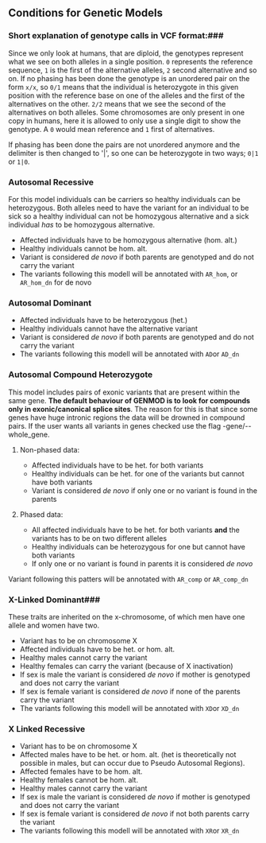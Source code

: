 ## Conditions for Genetic Models ##

### Short explanation of genotype calls in VCF format:###

Since we only look at humans, that are diploid, the genotypes represent what we see on both alleles in a single position.
``0`` represents the reference sequence, ``1`` is the first of the alternative alleles, ``2`` second alternative and so on.
If no phasing has been done the genotype is an unordered pair on the form ``x/x``, so ``0/1`` means that the individual is heterozygote in this given position with the reference base on one of the alleles and the first of the alternatives on the other.
``2/2`` means that we see the second of the alternatives on both alleles.
Some chromosomes are only present in one copy in humans, here it is allowed to only use a single digit to show the genotype. A ``0`` would mean reference and ``1`` first of alternatives.

If phasing has been done the pairs are not unordered anymore and the delimiter is then changed to '|', so one can be heterozygote in two ways; ``0|1`` or ``1|0``.


### Autosomal Recessive ###

For this model individuals can be carriers so healthy individuals can be heterozygous. Both alleles need to have the variant for an individual to be sick so a healthy individual can not be homozygous alternative and a sick individual *has* to be homozygous alternative.

* Affected individuals have to be homozygous alternative (hom. alt.)
* Healthy individuals cannot be hom. alt.
* Variant is considered _de novo_ if both parents are genotyped and do not carry the variant
* The variants following this modell will be annotated with ``AR_hom``, or ``AR_hom_dn`` for de novo


### Autosomal Dominant ###

* Affected individuals have to be heterozygous (het.)
* Healthy individuals cannot have the alternative variant
* Variant is considered _de novo_ if both parents are genotyped and do not carry the variant
* The variants following this modell will be annotated with ``AD``or ``AD_dn``


### Autosomal Compound Heterozygote ###

This model includes pairs of exonic variants that are present within the same gene.
**The default behaviour of GENMOD is to look for compounds only in exonic/canonical splice sites**.
The reason for this is that since some genes have huge intronic regions the data will be drowned in compound pairs.
If the user wants all variants in genes checked use the flag -gene/--whole_gene.

1. Non-phased data:
	* Affected individuals have to be het. for both variants
	* Healthy individuals can be het. for one of the variants but cannot have both variants
	* Variant is considered _de novo_ if only one or no variant is found in the parents


2. Phased data:
	* All affected individuals have to be het. for both variants **and** the variants has to be on two different alleles
	* Healthy individuals can be heterozygous for one but cannot have both variants
	* If only one or no variant is found in parents it is considered _de novo_


Variant following this patters will be annotated with ``AR_comp`` or ``AR_comp_dn``

### X-Linked Dominant###

These traits are inherited on the x-chromosome, of which men have one allele and women have two.

* Variant has to be on chromosome X
* Affected individuals have to be het. or hom. alt.
* Healthy males cannot carry the variant
* Healthy females can carry the variant (because of X inactivation)
* If sex is male the variant is considered _de novo_ if mother is genotyped and does not carry the variant
* If sex is female variant is considered _de novo_ if none of the parents carry the variant
* The variants following this modell will be annotated with ``XD``or ``XD_dn``


### X Linked Recessive ###

* Variant has to be on chromosome X
* Affected males have to be het. or hom. alt. (het is theoretically not possible in males, but can occur due to Pseudo Autosomal Regions).
* Affected females have to be hom. alt.
* Healthy females cannot be hom. alt.
* Healthy males cannot carry the variant
* If sex is male the variant is considered _de novo_ if mother is genotyped and does not carry the variant
* If sex is female variant is considered _de novo_ if not both parents carry the variant
* The variants following this modell will be annotated with ``XR``or ``XR_dn``

